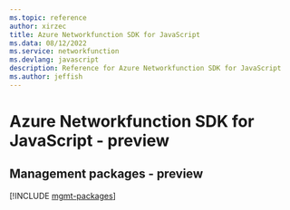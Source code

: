 ```yaml
---
ms.topic: reference
author: xirzec
title: Azure Networkfunction SDK for JavaScript
ms.data: 08/12/2022
ms.service: networkfunction
ms.devlang: javascript
description: Reference for Azure Networkfunction SDK for JavaScript
ms.author: jeffish
---
```

# Azure Networkfunction SDK for JavaScript - preview

## Management packages - preview
[!INCLUDE [mgmt-packages](networkfunction-mgmt-index.md)]
